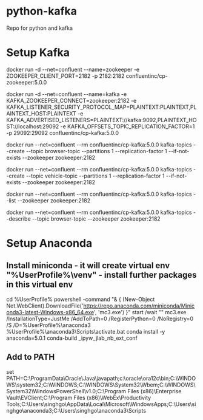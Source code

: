 # python-kafka
Repo for python and kafka 

# Setup Kafka
docker run -d --net=confluent --name=zookeeper -e ZOOKEEPER_CLIENT_PORT=2182 -p 2182:2182 confluentinc/cp-zookeeper:5.0.0

docker run -d --net=confluent --name=kafka -e KAFKA_ZOOKEEPER_CONNECT=zookeeper:2182 -e KAFKA_LISTENER_SECURITY_PROTOCOL_MAP=PLAINTEXT:PLAINTEXT,PLAINTEXT_HOST:PLAINTEXT -e KAFKA_ADVERTISED_LISTENERS=PLAINTEXT://kafka:9092,PLAINTEXT_HOST://localhost:29092 -e KAFKA_OFFSETS_TOPIC_REPLICATION_FACTOR=1 -p 29092:29092 confluentinc/cp-kafka:5.0.0

docker run --net=confluent --rm confluentinc/cp-kafka:5.0.0 kafka-topics --create --topic browser-topic --partitions 1 --replication-factor 1 --if-not-exists --zookeeper zookeeper:2182

docker run --net=confluent --rm confluentinc/cp-kafka:5.0.0 kafka-topics --create --topic vehicle-topic --partitions 1 --replication-factor 1 --if-not-exists --zookeeper zookeeper:2182

docker run --net=confluent --rm confluentinc/cp-kafka:5.0.0 kafka-topics --list --zookeeper zookeeper:2182

docker run --net=confluent --rm confluentinc/cp-kafka:5.0.0 kafka-topics --describe --topic browser-topic --zookeeper zookeeper:2182

# Setup Anaconda

## Install miniconda - it will create virtual env "%UserProfile%\venv" - install further packages in this virtual env
cd %UserProfile%
powershell -command "& { (New-Object Net.WebClient).DownloadFile('https://repo.anaconda.com/miniconda/Miniconda3-latest-Windows-x86_64.exe', 'mc3.exe') }"
start /wait "" mc3.exe /InstallationType=JustMe /AddToPath=0 /RegisterPython=0 /NoRegistry=0 /S /D=%UserProfile%\anaconda3
%UserProfile%\anaconda3\Scripts\activate.bat
conda install -y anaconda=5.0.1 conda-build _ipyw_jlab_nb_ext_conf

## Add to PATH
set PATH=C:\ProgramData\Oracle\Java\javapath;c:\oracle\ora12c\bin;C:\WINDOWS\system32;C:\WINDOWS;C:\WINDOWS\System32\Wbem;C:\WINDOWS\System32\WindowsPowerShell\v1.0\;C:\Program Files (x86)\Enterprise Vault\EVClient\;C:\Program Files (x86)\WebEx\Productivity Tools;C:\Users\singhgo\AppData\Local\Microsoft\WindowsApps;C:\Users\singhgo\anaconda3\;C:\Users\singhgo\anaconda3\Scripts
